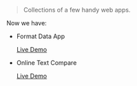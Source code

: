 > Collections of a few handy web apps.

Now we have:
- Format Data App 

    [Live Demo](http://lastr2d2.github.io/tools/data_helper/popup.html)
- Online Text Compare 

    [Live Demo](http://lastr2d2.github.io/tools/jsdiff)
